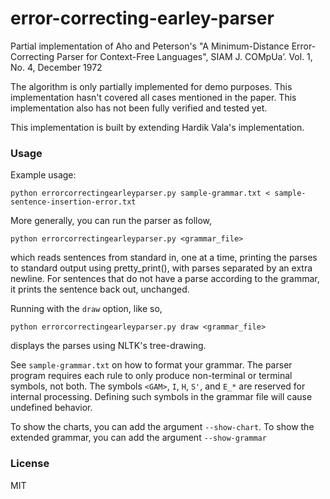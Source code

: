 # error-correcting-earley-parser
Partial implementation of Aho and Peterson's "A Minimum-Distance Error-Correcting Parser for Context-Free Languages", SIAM J. COMpUa’. Vol. 1, No. 4, December 1972

The algorithm is only partially implemented for demo purposes. This implementation hasn't covered all cases mentioned in the paper. This implementation also has not been fully verified and tested yet.

This implementation is built by extending Hardik Vala's implementation.

### Usage

Example usage:

```
python errorcorrectingearleyparser.py sample-grammar.txt < sample-sentence-insertion-error.txt
```

More generally, you can run the parser as follow,

```
python errorcorrectingearleyparser.py <grammar_file>
```

which reads sentences from standard in, one at a time, printing the parses to standard output using pretty_print(), with parses separated by an extra newline. For sentences that do not have a parse according to the grammar, it prints the sentence back out, unchanged.

Running with the `draw` option, like so,

```
python errorcorrectingearleyparser.py draw <grammar_file>
```

displays the parses using NLTK's tree-drawing.

See `sample-grammar.txt` on how to format your grammar. The parser program requires each rule to only produce non-terminal or terminal symbols, not both. The symbols `<GAM>`, `I`, `H`, `S'`, and `E_*` are reserved for internal processing. Defining such symbols in the grammar file will cause undefined behavior.

To show the charts, you can add the argument `--show-chart`. To show the extended grammar, you can add the argument `--show-grammar`

### License

MIT
